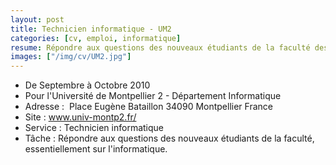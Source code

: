 ```yaml
---
layout: post
title: Technicien informatique - UM2
categories: [cv, emploi, informatique]
resume: Répondre aux questions des nouveaux étudiants de la faculté des sciences de Montpellier, essentiellement sur l'informatique.
images: ["/img/cv/UM2.jpg"]
---
```

* De Septembre à Octobre 2010
* Pour l'Université de Montpellier 2 - Département Informatique
* Adresse : ­ Place Eugène Bataillon­ 34090­ Montpellier­ France
* Site : <a href="http://www.univ-montp2.fr/" target="_blank">www.univ-montp2.fr/</a>
* Service : Technicien informatique­
* Tâche : Répondre aux questions des nouveaux étudiants de la faculté, essentiellement sur l'informatique.
